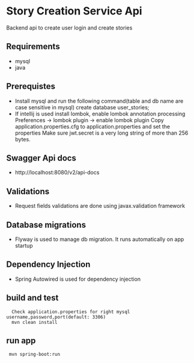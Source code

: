 # Story Creation Service Api
 Backend api to create user login and create stories
## Requirements

- mysql
- java

## Prerequistes
- Install mysql and  run the following command(table and db name are case sensitive in mysql)
  create database user_stories;
- If intellij is used install lombok, enable lombok annotation processing
    Preferences -> lombok plugin -> enable lombok plugin
  Copy application.properties.cfg to application.properties and set the properties
  Make sure jwt.secret is a very long string of more than 256 bytes.

## Swagger Api docs

- http://localhost:8080/v2/api-docs

## Validations

- Request fields validations are done using javax.validation framework


## Database migrations

- Flyway is used to manage db migration. It runs automatically on app startup


## Dependency Injection

- Spring Autowired is used for dependency injection


## build and test

```
  Check application.properties for right mysql username,password,port(default: 3306)
  mvn clean install
```

## run app

```
 mvn spring-boot:run

```
